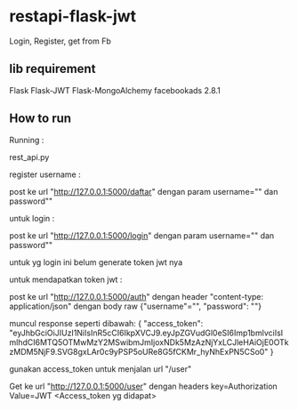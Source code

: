 # restapi-flask-jwt
Login, Register, get from Fb

## lib requirement
Flask
Flask-JWT
Flask-MongoAlchemy
facebookads 2.8.1

## How to run
Running :

rest_api.py

register username :

post ke url "http://127.0.0.1:5000/daftar" dengan param username="" dan password""

untuk login :

post ke url "http://127.0.0.1:5000/login" dengan param username="" dan password""

untuk yg login ini belum generate token jwt nya

untuk mendapatkan token jwt :

post ke url "http://127.0.0.1:5000/auth" 
dengan header "content-type: application/json" 
dengan body raw {"username"="<username yg di register>", "password": "<password yg di register>"}

muncul response seperti dibawah:
{
    "access_token": "eyJhbGciOiJIUzI1NiIsInR5cCI6IkpXVCJ9.eyJpZGVudGl0eSI6Imp1bmlvciIsImlhdCI6MTQ5OTMwMzY2MSwibmJmIjoxNDk5MzAzNjYxLCJleHAiOjE0OTkzMDM5NjF9.SVG8gxLAr0c9yPSP5oURe8G5fCKMr_hyNhExPN5CSo0"
}

gunakan access_token untuk menjalan url "/user"

Get ke url "http://127.0.0.1:5000/user"
dengan headers key=Authorization Value=JWT <Access_token yg didapat>
